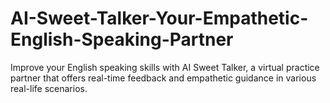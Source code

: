 # AI-Sweet-Talker-Your-Empathetic-English-Speaking-Partner
Improve your English speaking skills with AI Sweet Talker, a virtual practice partner that offers real-time feedback and empathetic guidance in various real-life scenarios.
